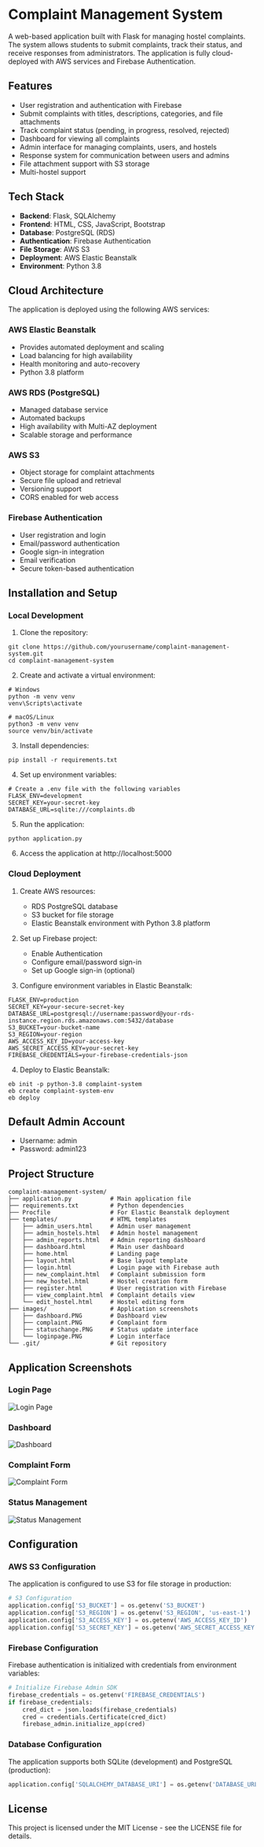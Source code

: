 # Complaint Management System

A web-based application built with Flask for managing hostel complaints. The system allows students to submit complaints, track their status, and receive responses from administrators. The application is fully cloud-deployed with AWS services and Firebase Authentication.

## Features

- User registration and authentication with Firebase
- Submit complaints with titles, descriptions, categories, and file attachments
- Track complaint status (pending, in progress, resolved, rejected)
- Dashboard for viewing all complaints
- Admin interface for managing complaints, users, and hostels
- Response system for communication between users and admins
- File attachment support with S3 storage
- Multi-hostel support

## Tech Stack

- **Backend**: Flask, SQLAlchemy
- **Frontend**: HTML, CSS, JavaScript, Bootstrap
- **Database**: PostgreSQL (RDS)
- **Authentication**: Firebase Authentication
- **File Storage**: AWS S3
- **Deployment**: AWS Elastic Beanstalk
- **Environment**: Python 3.8

## Cloud Architecture

The application is deployed using the following AWS services:

### AWS Elastic Beanstalk
- Provides automated deployment and scaling
- Load balancing for high availability
- Health monitoring and auto-recovery
- Python 3.8 platform

### AWS RDS (PostgreSQL)
- Managed database service
- Automated backups
- High availability with Multi-AZ deployment
- Scalable storage and performance

### AWS S3
- Object storage for complaint attachments
- Secure file upload and retrieval
- Versioning support
- CORS enabled for web access

### Firebase Authentication
- User registration and login
- Email/password authentication
- Google sign-in integration
- Email verification
- Secure token-based authentication

## Installation and Setup

### Local Development

1. Clone the repository:
```
git clone https://github.com/yourusername/complaint-management-system.git
cd complaint-management-system
```

2. Create and activate a virtual environment:
```
# Windows
python -m venv venv
venv\Scripts\activate

# macOS/Linux
python3 -m venv venv
source venv/bin/activate
```

3. Install dependencies:
```
pip install -r requirements.txt
```

4. Set up environment variables:
```
# Create a .env file with the following variables
FLASK_ENV=development
SECRET_KEY=your-secret-key
DATABASE_URL=sqlite:///complaints.db
```

5. Run the application:
```
python application.py
```

6. Access the application at http://localhost:5000

### Cloud Deployment

1. Create AWS resources:
   - RDS PostgreSQL database
   - S3 bucket for file storage
   - Elastic Beanstalk environment with Python 3.8 platform

2. Set up Firebase project:
   - Enable Authentication
   - Configure email/password sign-in
   - Set up Google sign-in (optional)

3. Configure environment variables in Elastic Beanstalk:
```
FLASK_ENV=production
SECRET_KEY=your-secure-secret-key
DATABASE_URL=postgresql://username:password@your-rds-instance.region.rds.amazonaws.com:5432/database
S3_BUCKET=your-bucket-name
S3_REGION=your-region
AWS_ACCESS_KEY_ID=your-access-key
AWS_SECRET_ACCESS_KEY=your-secret-key
FIREBASE_CREDENTIALS=your-firebase-credentials-json
```

4. Deploy to Elastic Beanstalk:
```
eb init -p python-3.8 complaint-system
eb create complaint-system-env
eb deploy
```

## Default Admin Account

- Username: admin
- Password: admin123

## Project Structure

```
complaint-management-system/
├── application.py           # Main application file
├── requirements.txt         # Python dependencies
├── Procfile                 # For Elastic Beanstalk deployment
├── templates/               # HTML templates
│   ├── admin_users.html     # Admin user management
│   ├── admin_hostels.html   # Admin hostel management
│   ├── admin_reports.html   # Admin reporting dashboard
│   ├── dashboard.html       # Main user dashboard
│   ├── home.html            # Landing page
│   ├── layout.html          # Base layout template
│   ├── login.html           # Login page with Firebase auth
│   ├── new_complaint.html   # Complaint submission form
│   ├── new_hostel.html      # Hostel creation form
│   ├── register.html        # User registration with Firebase
│   ├── view_complaint.html  # Complaint details view
│   └── edit_hostel.html     # Hostel editing form
├── images/                  # Application screenshots
│   ├── dashboard.PNG        # Dashboard view
│   ├── complaint.PNG        # Complaint form
│   ├── statuschange.PNG     # Status update interface
│   └── loginpage.PNG        # Login interface
└── .git/                    # Git repository
```

## Application Screenshots

### Login Page
![Login Page](images/loginpage.PNG)

### Dashboard
![Dashboard](images/dashboard.PNG)

### Complaint Form
![Complaint Form](images/complaint.PNG)

### Status Management
![Status Management](images/statuschange.PNG)

## Configuration

### AWS S3 Configuration
The application is configured to use S3 for file storage in production:

```python
# S3 Configuration
application.config['S3_BUCKET'] = os.getenv('S3_BUCKET')
application.config['S3_REGION'] = os.getenv('S3_REGION', 'us-east-1')
application.config['S3_ACCESS_KEY'] = os.getenv('AWS_ACCESS_KEY_ID')
application.config['S3_SECRET_KEY'] = os.getenv('AWS_SECRET_ACCESS_KEY')
```

### Firebase Configuration
Firebase authentication is initialized with credentials from environment variables:

```python
# Initialize Firebase Admin SDK
firebase_credentials = os.getenv('FIREBASE_CREDENTIALS')
if firebase_credentials:
    cred_dict = json.loads(firebase_credentials)
    cred = credentials.Certificate(cred_dict)
    firebase_admin.initialize_app(cred)
```

### Database Configuration
The application supports both SQLite (development) and PostgreSQL (production):

```python
application.config['SQLALCHEMY_DATABASE_URI'] = os.getenv('DATABASE_URL', 'sqlite:///complaints.db')
```

## License

This project is licensed under the MIT License - see the LICENSE file for details. 
